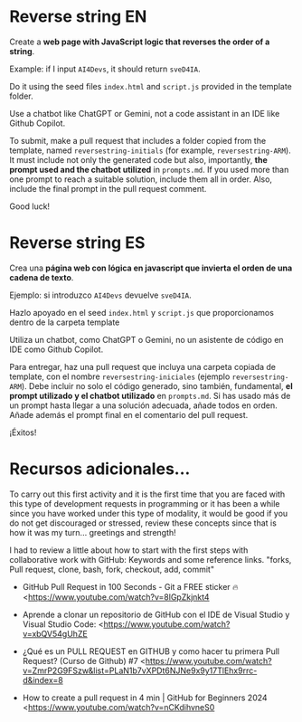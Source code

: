 # Reverse string EN

Create a **web page with JavaScript logic that reverses the order of a string**.

Example: if I input `AI4Devs`, it should return `sveD4IA`.

Do it using the seed files `index.html` and `script.js` provided in the template folder.

Use a chatbot like ChatGPT or Gemini, not a code assistant in an IDE like Github Copilot.

To submit, make a pull request that includes a folder copied from the template, named `reversestring-initials` (for example, `reversestring-ARM`). It must include not only the generated code but also, importantly, **the prompt used and the chatbot utilized** in `prompts.md`. If you used more than one prompt to reach a suitable solution, include them all in order. Also, include the final prompt in the pull request comment.

Good luck!

# Reverse string ES

Crea una **página web con lógica en javascript que invierta el orden de una cadena de texto**. 

Ejemplo: si introduzco `AI4Devs` devuelve `sveD4IA`. 

Hazlo apoyado en el seed `index.html` y `script.js` que proporcionamos dentro de la carpeta template

Utiliza un chatbot, como ChatGPT o Gemini, no un asistente de código en IDE como Github Copilot.

Para entregar, haz una pull request que incluya una carpeta copiada de template, con el nombre `reversestring-iniciales` (ejemplo `reversestring-ARM`). Debe incluir no solo el código generado, sino también, fundamental, **el prompt utilizado y el chatbot utilizado** en `prompts.md`. Si has usado más de un prompt hasta llegar a una solución adecuada, añade todos en orden. Añade además el prompt final en el comentario del pull request.

¡Éxitos!

# Recursos adicionales...

To carry out this first activity and it is the first time that you are faced with this type of development requests in programming or it has been a while since you have worked under this type of modality, it would be good if you do not get discouraged or stressed, review these concepts since that is how it was my turn... greetings and strength!

I had to review a little about how to start with the first steps with collaborative work with GitHub:
Keywords and some reference links.
"forks, Pull request, clone, bash, fork, checkout, add, commit"

* GitHub Pull Request in 100 Seconds - Git a FREE sticker 🔥
<https://www.youtube.com/watch?v=8lGpZkjnkt4

* Aprende a clonar un repositorio de GitHub con el IDE de Visual Studio y Visual Studio Code: <https://www.youtube.com/watch?v=xbQV54gUhZE

* ¿Qué es un PULL REQUEST en GITHUB y como hacer tu primera Pull Request? (Curso de Github) #7
<https://www.youtube.com/watch?v=ZmrP2G9FSzw&list=PLaN1b7vXPDt6NJNe9x9y17TlEhx9rrc-d&index=8

* How to create a pull request in 4 min | GitHub for Beginners 2024
<https://www.youtube.com/watch?v=nCKdihvneS0